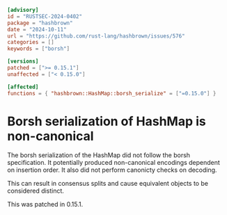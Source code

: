 ```toml
[advisory]
id = "RUSTSEC-2024-0402"
package = "hashbrown"
date = "2024-10-11"
url = "https://github.com/rust-lang/hashbrown/issues/576"
categories = []
keywords = ["borsh"]

[versions]
patched = [">= 0.15.1"]
unaffected = ["< 0.15.0"]

[affected]
functions = { "hashbrown::HashMap::borsh_serialize" = ["=0.15.0"] }
```

# Borsh serialization of HashMap is non-canonical

The borsh serialization of the HashMap did not follow the borsh specification.
It potentially produced non-canonical encodings dependent on insertion order.
It also did not perform canonicty checks on decoding.

This can result in consensus splits and cause equivalent objects to be
considered distinct.

This was patched in 0.15.1.
